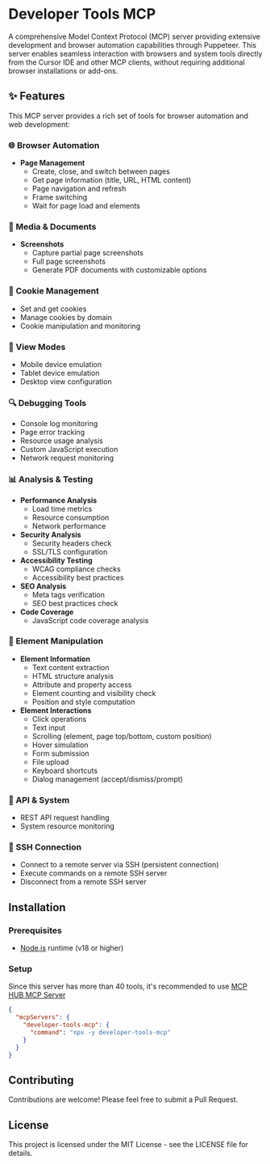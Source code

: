 # Developer Tools MCP

A comprehensive Model Context Protocol (MCP) server providing extensive development and browser automation capabilities through Puppeteer. This server enables seamless interaction with browsers and system tools directly from the Cursor IDE and other MCP clients, without requiring additional browser installations or add-ons.

## ✨ Features

This MCP server provides a rich set of tools for browser automation and web development:

### 🌐 Browser Automation

- **Page Management**
  - Create, close, and switch between pages
  - Get page information (title, URL, HTML content)
  - Page navigation and refresh
  - Frame switching
  - Wait for page load and elements

### 📸 Media & Documents

- **Screenshots**
  - Capture partial page screenshots
  - Full page screenshots
  - Generate PDF documents with customizable options

### 🍪 Cookie Management

- Set and get cookies
- Manage cookies by domain
- Cookie manipulation and monitoring

### 📱 View Modes

- Mobile device emulation
- Tablet device emulation
- Desktop view configuration

### 🔍 Debugging Tools

- Console log monitoring
- Page error tracking
- Resource usage analysis
- Custom JavaScript execution
- Network request monitoring

### 📊 Analysis & Testing

- **Performance Analysis**
  - Load time metrics
  - Resource consumption
  - Network performance
- **Security Analysis**
  - Security headers check
  - SSL/TLS configuration
- **Accessibility Testing**
  - WCAG compliance checks
  - Accessibility best practices
- **SEO Analysis**
  - Meta tags verification
  - SEO best practices check
- **Code Coverage**
  - JavaScript code coverage analysis

### 🔧 Element Manipulation

- **Element Information**
  - Text content extraction
  - HTML structure analysis
  - Attribute and property access
  - Element counting and visibility check
  - Position and style computation
- **Element Interactions**
  - Click operations
  - Text input
  - Scrolling (element, page top/bottom, custom position)
  - Hover simulation
  - Form submission
  - File upload
  - Keyboard shortcuts
  - Dialog management (accept/dismiss/prompt)

### 🔄 API & System

- REST API request handling
- System resource monitoring

### 🔑 SSH Connection

- Connect to a remote server via SSH (persistent connection)
- Execute commands on a remote SSH server
- Disconnect from a remote SSH server

## Installation

### Prerequisites

- [Node.js](https://nodejs.org/) runtime (v18 or higher)

### Setup

Since this server has more than 40 tools, it's recommended to use [MCP HUB MCP Server](https://github.com/warpdev/mcp-hub-mcp)

```json
{
  "mcpServers": {
    "developer-tools-mcp": {
      "command": "npx -y developer-tools-mcp"
    }
  }
}
```

## Contributing

Contributions are welcome! Please feel free to submit a Pull Request.

## License

This project is licensed under the MIT License - see the LICENSE file for details.

